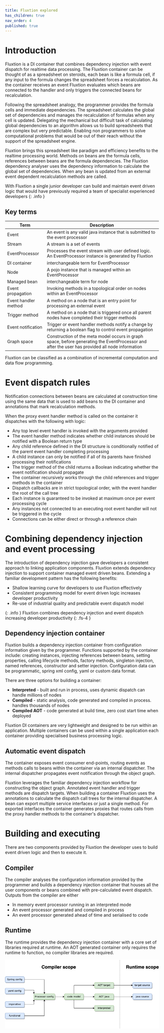 ```yaml
---
title: Fluxtion explored
has_children: true
nav_order: 4
published: true
---
```


# Introduction

Fluxtion is a DI container that combines dependency injection with event dispatch for realtime data processing.
The Fluxtion container can be thought of as a spreadsheet on steroids, each bean is like a formula cell, if any input
to the formula changes the spreadsheet forces a recalculation. As the container receives an event Fluxtion evaluates
which beans are connected to the handler and only triggers the connected beans for recalculation.

Following the spreadsheet analogy, the programmer provides the formula cells and immediate dependencies. The spreadsheet
calculates the global set of dependencies and manages the recalculation of formulas when any cell is updated. Delegating
the mechanical but difficult task of calculating global dependencies to an algorithm allows us to build spreadsheets
that are complex but very predictable. Enabling non programmers to solve computational problems that would be out of
their reach without the support of the spreadsheet engine.

Fluxtion brings this spreadsheet like paradigm and efficiency benefits to the realtime processing world. Methods on
beans are the formula cells, references between beans are the formula dependencies. The Fluxtion dependency analyser
uses the dependency information to calculate the global set of dependencies. When any bean is updated from an external
event dependent recalculation methods are called.

With Fluxtion a single junior developer can build and maintain event driven logic that would have previously required a
team of specialist experienced developers
{: .info }

## Key terms

| Term                 | Description                                                                                                                                     |
|----------------------|-------------------------------------------------------------------------------------------------------------------------------------------------|
| Event                | An event is any valid java instance that is submitted to the event processor                                                                    |
| Stream               | A stream is a set of events                                                                                                                     |
| EventProcessor       | Processes the event stream with user defined logic. An EventProcessor instance is generated by Fluxtion                                         |
| DI container         | interchangeable term for EventProcessor                                                                                                         |
| Node                 | A pojo instance that is managed within an EventProcessor                                                                                        |
| Managed bean         | interchangeable term for node                                                                                                                   |
| Event propagation    | Invoking methods in a topological order on nodes within an EventProcessor                                                                       |
| Event handler method | A method on a node that is an entry point for processing an external event                                                                      |
| Trigger method       | A method on a node that is triggered once all parent nodes have completed their trigger methods                                                 |
| Event notification   | Trigger or event handler methods notify a change by returning a boolean flag to control event propagation                                       |
| Graph space          | Construction of the meta model occurs in graph space, before generating the EventProcessor and after the user has provided all node information |

Fluxtion can be classified as a combination of incremental computation and data flow programming.

# Event dispatch rules
Notification connections between beans are calculated at construction time using the same data that is used to add beans
to the DI container and annotations that mark recalculation methods.

When the proxy event handler method is called on the container it dispatches with the following with logic:

- Any top level event handler is invoked with the arguments provided
- The event handler method indicates whether child instances should be notified with a Boolean return type
- Any child reference defined in the DI structure is conditionally notified of the parent event handler completing
  processing
- A child instance can only be notified if all of its parents have finished processing their notifications
- The trigger method of the child returns a Boolean indicating whether the event notification should propagate
- The container recursively works through the child references and trigger methods in the container
- Dispatch callbacks are in strict topological order, with the event handler the root of the call tree
- Each instance is guaranteed to be invoked at maximum once per event processing cycle
- Any instances not connected to an executing root event handler will not be triggered in the cycle
- Connections can be either direct or through a reference chain

# Combining dependency injection and event processing

The introduction of dependency injection gave developers a consistent approach to linking application components.
Fluxtion extends dependency injection to support container managed event driven beans. Extending a familiar development
pattern has the following benefits:
- Shallow learning curve for developers to use Fluxtion effectively
- Consistent programming model for event driven logic increases developer productivity
- Re-use of industrial quality and predictable event dispatch model

{: .info }
Fluxtion combines dependency injection and event dispatch increasing developer productivity
{: .fs-4 }

## Dependency injection container

Fluxtion builds a dependency injection container from configuration information given by the programmer. Functions
supported by the container include: creating instances, injecting references between beans, setting properties, calling
lifecycle methods, factory methods, singleton injection, named references, constructor and setter injection.
Configuration data can be programmatic, spring xml config, yaml or custom data format.

There are three options for building a container:

- **Interpreted** - built and run in process, uses dynamic dispatch can handle millions of nodes
- **Compiled** - static analysis, code generated and compiled in process. handles thousands of nodes
- **Compiled AOT** - code generated at build time, zero cost start time when deployed

Fluxtion DI containers are very lightweight and designed to be run within an application. Multiple containers can be
used within a single application each container providing specialised business processing logic.

## Automatic event dispatch

The container exposes event consumer end-points, routing events as methods calls to beans within the container
via an internal dispatcher. The internal dispatcher propagates event notification through the object graph.

Fluxtion leverages the familiar dependency injection workflow for constructing the object graph. Annotated
event handler and trigger methods are dispatch targets. When building a container Fluxtion uses the annotations to
calculate the dispatch call trees for the internal dispatcher. A bean can export multiple service interfaces or just a
single method. For exported interfaces the container generates proxies that routes calls from the proxy handler methods
to the container's dispatcher.

# Building and executing
There are two components provided by Fluxtion the developer uses to build event driven logic and then to execute it.

## Compiler
The compiler analyses the configuration information provided by the programmer and builds a dependency injection container
that houses all the user components or beans combined with pre-calculated event dispatch. Outputs from the compiler
are either
- In memory event processor running in an interpreted mode
- An event processor generated and compiled in process
- An event processor generated ahead of time and serialised to code

## Runtime
The runtime provides the dependency injection container with a core set of libraries required at runtime. An AOT generated
container only requires the runtime to function, no compiler libraries are required.

![](../images/integration_overview-generating.png)